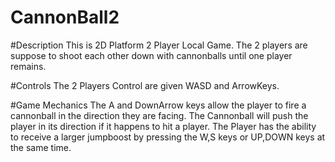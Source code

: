 # CannonBall2

#Description
This is 2D Platform 2 Player Local Game.
The 2 players are suppose to shoot each other down with cannonballs until one player remains.

#Controls
The 2 Players Control are given WASD and ArrowKeys.

#Game Mechanics
The A and DownArrow keys allow the player to fire a cannonball in the direction they are facing.
The Cannonball will push the player in its direction if it happens to hit a player.
The Player has the ability to receive a larger jumpboost by pressing the W,S keys or UP,DOWN keys at the same time.


